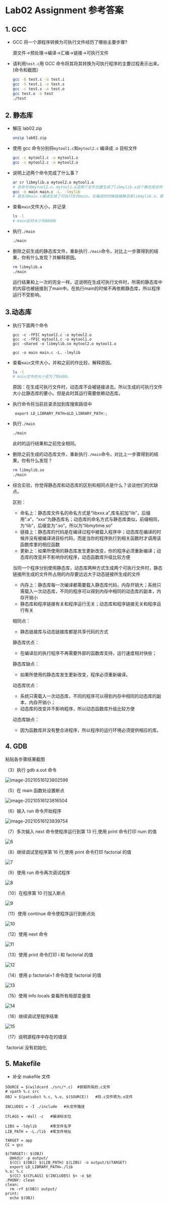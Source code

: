 # Lab02 Assignment 参考答案

## 1. GCC

- GCC 将一个源程序转换为可执行文件经历了哪些主要步骤?

  源⽂件->预处理->编译->汇编->链接->可执⾏⽂件

- 请利用`test.c`用 GCC 命令将其将其转换为可执行程序的主要过程表示出来。 (命令和截图）

  ```sh
  gcc -E test.c -o test.i
  gcc -S test.i -o test.s
  gcc -c test.s -o test.o
  gcc test.o -o test
  ./test
  ```

## 2. 静态库

- 解压 lab02.zip
  
  ```sh
  unzip lab02.zip
  ```

- 使用 gcc 命令分别将`mytool1.c`和`mytool2.c` 编译成 .o 目标文件
  
  ```sh
  gcc -c mytool1.c -o mytool1.o
  gcc -c mytool2.c -o mytool2.o
  ```

- 说明上述两个命令完成了什么事？
  
  ```sh
  ar cr libmylib.a mytool2.o mytool1.o
  # 该命令将mytool2.o，mytool1.o这两个⽂件创建⽣成了libmylib.a这个静态库⽂件
  gcc -o main main.c -L. -lmylib
  # ⾸先将main.c编译⽣成了可执⾏⽂件main。在编译的时候链接静态库libmylib.a，表明main.c需要的函  数在该库中。
  ```

- 查看`main`文件大小，并记录
  
  ```sh
  ls -l
  # main此时⼤⼩为8800b
  ```

- 执行`./main`
  
  ```sh
  ./main
  ```

- 删除之前生成的静态库文件，重新执行`./main`命令，对比上一步骤得到的结果，你有什么发现？并解释原因。
  
  ```sh
  rm libmylib.a
  ./main
  ```

  运⾏结果和上⼀次的完全⼀样。这说明在⽣成可执⾏⽂件时，所需的静态库中的内容也被链接到了main中。在执⾏main的时候不再依赖静态库，所以程序运⾏不受影响。

## 3.动态库

- 执行下面两个命令

  ```shell
  gcc -c -fPIC mytool2.c -o mytool2.o
  gcc -c -fPIC mytool1.c -o mytool1.o
  gcc -shared -o libmylib.so mytool2.o mytool1.o
  ```

  ```shell
  gcc -o main main.c -L. -lmylib
  ```

- 查看`main`文件大小，并和之前的作比较，解释原因。
  
  ```sh
  ls -l
  # main⽂件的⼤⼩变为了8648b。
  ```

  原因：在⽣成可执⾏⽂件时，动态库不会被链接进去。所以⽣成的可执⾏⽂件⼤⼩⽐静态库的要⼩。但是此时其运⾏需要依赖动态库。

- 执行命令将当前目录添加到库搜索路径中

  ```shell
   export LD_LIBRARY_PATH=$LD_LIBRARY_PATH:;
  ```

- 执行`./main`
  
  ```sh
  ./main
  ```

  此时的运⾏结果和之前完全相同。

- 删除之前生成的动态库文件，重新执行`./main`命令，对比上一步骤得到的结果，你有什么发现？

  ```sh
  rm libmylib.so
  ./main
  ```

- 综合实验，你觉得静态库和动态库的区别和相同点是什么？谈谈他们的优缺点。

  区别：

  - 命名上：静态库⽂件名的命名⽅式是“libxxx.a”,库名前加”lib”，后缀⽤”.a”，“xxx”为静态库名；动态库的命名⽅式与静态库类似，前缀相同，为“lib”，后缀变为“.so”。所以为“libmytime.so”
  - 链接上：静态库的代码是在编译过程中被载⼊程序中；动态库在编译的时候并没有被编译进⽬标代码，⽽是当你的程序执⾏到相关函数时才调⽤该函数库⾥的相应函数
  - 更新上：如果所使⽤的静态库发⽣更新改变，你的程序必须重新编译；动态库的改变并不影响你的程序，动态函数库升级⽐较⽅便
  
  当同⼀个程序分别使⽤静态库，动态库两种⽅式⽣成两个可执⾏⽂件时，静态链接所⽣成的⽂件所占⽤的内存要远远⼤于动态链接所⽣成的⽂件
  
  - 内存上：静态库每⼀次编译都需要载⼊静态库代码，内存开销⼤；系统只需载⼊⼀次动态库，不同的程序可以得到内存中相同的动态库的副本，内存开销⼩
  - 静态库和程序链接有关和程序运⾏⽆关；动态库和程序链接⽆关和程序运⾏有关
  
  相同点：
  
  - 静态链接库与动态链接库都是共享代码的⽅式
  
  静态库优点：
  
  - 在编译后的执⾏程序不再需要外部的函数库⽀持，运⾏速度相对快些；
  
  静态库缺点：
  
  - 如果所使⽤的静态库发⽣更新改变，程序必须重新编译。
  
  动态库优点：
  
  - 系统只需载⼊⼀次动态库，不同的程序可以得到内存中相同的动态库的副本，内存开销⼩；
  - 动态库的改变并不影响程序，所以动态函数库升级⽐较⽅便
  
  动态库缺点：
  
  - 因为函数库并没有整合进程序，所以程序的运⾏环境必须提供相应的库。

## 4. GDB

粘贴各步骤结果截图

（3）执行 gdb a.out 命令

![image-20210516123802596](img/image-20210516123802596.png)

（5）在 main 函数处设置断点

![image-20210516123816504](img/image-20210516123816504.png)

（6）输入 run 命令开始程序

![image-20210516123839754](img/image-20210516123839754.png)

（7）多次输入 next 命令使程序运行到第 13 行,使用 print 命令打印 num 的值

![6](img/6.png)

（8）继续调试至程序第 16 行,使用 print 命令打印 factorial 的值

![7](img/7.png)

（9）使用 run 命令再次调试程序

![8](img/8.png)

（10）在程序第 10 行加入断点

![9](img/9.png)

（11）使用 continue 命令使程序运行到断点处

![10](img/10.png)

（12）使用 next 命令

![11](img/11.png)

（13）使用 print 命令打印 i 和 factorial 的值

![12](img/12.png)

（14）使用 p factorial=1 命令改变 factorial 的值

![13](img/13.png)

（15）使用 info locals 查看所有局部变量值

![14](img/14.png)

（16）继续调试至程序结束

![15](img/15.png)

（17）说明源程序中存在的错误

​ factorial 没有初始化

## 5. Makefile

- 补全 makefile 文件

```shell
SOURCE = $(wildcard ./src/*.c)  #获取所有的.c文件
# vpath %.c src
OBJ = $(patsubst %.c, %.o, $(SOURCE))   #将.c文件转为.o文件

INCLUDES = -I ./include   #头文件路径

CFLAGS = -Wall -c   #编译标志位

LIBS = -ldylib      #库文件名字
LIB_PATH = -L./lib  #库文件地址

TARGET = app
CC = gcc

$(TARGET): $(OBJ)
  @mkdir -p output/
  $(CC) $(OBJ) $(LIB_PATH) $(LIBS) -o output/$(TARGET)
  export LD_LIBRARY_PATH=./lib
%.o: %.c
  $(CC) $(CFLAGS) $(INCLUDES) $< -o $@
.PHONY: clean
clean:
  rm -rf $(OBJ) output/
print:
  echo $(OBJ)
```
